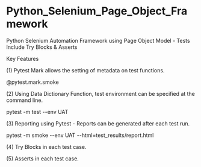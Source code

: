 # Python_Selenium_Page_Object_Framework
Python Selenium Automation Framework using Page Object Model - Tests Include Try Blocks &amp; Asserts

Key Features

(1) Pytest Mark allows the setting of metadata on test functions.

@pytest.mark.smoke

(2) Using Data Dictionary Function, test environment can be specified at the command line.

pytest -m test --env UAT

(3) Reporting using Pytest - Reports can be generated after each test run.

pytest -m smoke --env UAT --html=test_results/report.html

(4) Try Blocks in each test case.

(5) Asserts in each test case.
